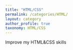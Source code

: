 ```yaml
---
title: "HTML/CSS"
permalink: /categories/HTML/
layout: category
author_profile: true
taxonomy: HTML/CSS
---
```


Improve my HTML&CSS skills